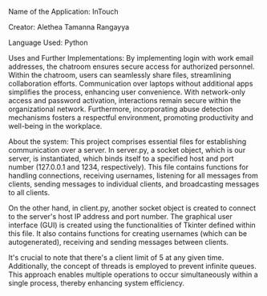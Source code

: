 Name of the Application: InTouch

Creator: Alethea Tamanna Rangayya

Language Used: Python

Uses and Further Implementations:
By implementing login with work email addresses, the chatroom ensures secure access for authorized personnel. 
Within the chatroom, users can seamlessly share files, streamlining collaboration efforts. 
Communication over laptops without additional apps simplifies the process, enhancing user convenience. 
With network-only access and password activation, interactions remain secure within the organizational network. 
Furthermore, incorporating abuse detection mechanisms fosters a respectful environment, promoting productivity and well-being in the workplace.

About the system:
This project comprises essential files for establishing communication over a server.
In server.py, a socket object, which is our server, is instantiated, which binds itself to a specified host and port number (127.0.0.1 and 1234, respectively). 
This file contains functions for handling connections, receiving usernames, listening for all messages from clients, sending messages to individual clients, and broadcasting messages to all clients.

On the other hand, in client.py, another socket object is created to connect to the server's host IP address and port number. 
The graphical user interface (GUI) is created using the functionalities of Tkinter defined within this file.
It also contains functions for creating usernames (which can be autogenerated), receiving and sending messages between clients.

It's crucial to note that there's a client limit of 5 at any given time. 
Additionally, the concept of threads is employed to prevent infinite queues. 
This approach enables multiple operations to occur simultaneously within a single process, thereby enhancing system efficiency.
